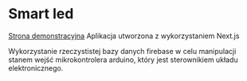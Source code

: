 # Smart led
[Strona demonstracyjna](#)
Aplikacja utworzona z wykorzystaniem Next.js

Wykorzystanie rzeczystistej bazy danych firebase w celu manipulacji stanem wejść mikrokontrolera arduino, który jest sterownikiem układu elektronicznego.
